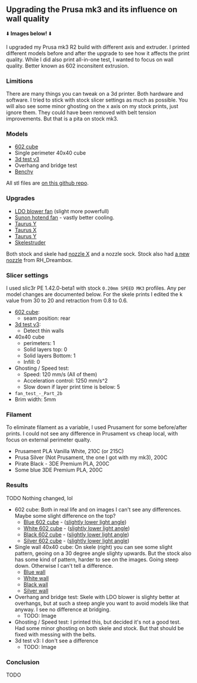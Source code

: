 ## Upgrading the Prusa mk3 and its influence on wall quality

:arrow_down: **Images below!** :arrow_down:

I upgraded my Prusa mk3 R2 build with different axis and extruder. I printed different models before and after the upgrade to see how it affects the print quality. While I did also print all-in-one test, I wanted to focus on wall quality. Better known as 602 inconsitent extrusion.

### Limitions

There are many things you can tweak on a 3d printer. Both hardware and software. I tried to stick with stock slicer settings as much as possible. You will also see some minor ghosting on the x axis on my stock prints, just ignore them. They could have been removed with belt tension improvements. But that is a pita on stock mk3.

### Models

* [602 cube](https://www.thingiverse.com/thing:3296697/files)
* Single perimeter 40x40 cube 
* [3d test v3](https://www.thingiverse.com/thing:1363023)
* Overhang and bridge test
* [Benchy](http://www.3dbenchy.com/)

All stl files are [on this github repo](https://github.com/lord-carlos/mk3-upgrade/tree/master/assets/models).

### Upgrades

* [LDO blower fan](https://zaribo.com/electronics/88-radial-cooling-fan-5v-mk3.html) (slight more powerfull)
* [Sunon hotend fan](https://zaribo.com/home/127-sunon-5v-40mm-x-40mm-fan.html) - vastly better cooling.
* [Taurus Y](https://www.thingiverse.com/thing:3269389)
* [Taurus X](https://www.thingiverse.com/thing:3308841)
* [Taurus Y](https://www.thingiverse.com/thing:3321711)
* [Skelestruder](https://www.thingiverse.com/thing:2845416)

Both stock and skele had [nozzle X](https://e3d-online.com/nozzlex-v6) and a nozzle sock. Stock also had [a new nozzle](https://www.thingiverse.com/thing:3249344) from RH_Dreambox.

### Slicer settings

I used slic3r PE 1.42.0-beta1 with stock `0.20mm SPEED MK3` profiles. Any per model changes are documented below. For the skele prints I edited the k value from 30 to 20 and retraction from 0.8 to 0.6.

- [602 cube](https://www.thingiverse.com/thing:3296697/files): 
  - seam position: rear
- [3d test v3](https://www.thingiverse.com/thing:1363023):
  - Detect thin walls
- 40x40 cube
  - perimeters:	1
  - Solid layers top: 	0
  - Solid layers Bottom: 	1
  - Infill: 	0
- Ghosting / Speed test:
  - Speed: 120 mm/s (All of them)
  - Acceleration control: 1250 mm/s^2
  - Slow down if layer print time is below: 5
 - `fan_test_-_Part_2b`
  - Brim width: 5mm

### Filament

To eliminate filament as a variable, I used Prusament for some before/after prints. I could not see any difference in Prusament vs cheap local, with focus on external perimeter qualty.

 * Prusament PLA Vanilla White, 210C (or 215C)
 * Prusa Silver (Not Prusament, the one I got with my mk3), 200C
 * Pirate Black - 3DE Premium PLA, 200C
 * Some blue 3DE Premium PLA, 200C

### Results

TODO
Nothing changed, lol

- 602 cube: Both in real life and on images I can't see any differences. Maybe some slight difference on the top?
  - [Blue 602 cube](https://cdn.knightlab.com/libs/juxtapose/latest/embed/index.html?uid=9317ddc4-7fa7-11e9-8804-0edaf8f81e27) - ([slightly lower light angle](https://cdn.knightlab.com/libs/juxtapose/latest/embed/index.html?uid=4b2ed206-7fac-11e9-8804-0edaf8f81e27))
  - [White 602 cube](https://cdn.knightlab.com/libs/juxtapose/latest/embed/index.html?uid=e960ff20-7fb2-11e9-8804-0edaf8f81e27) - ([slightly lower light angle](https://cdn.knightlab.com/libs/juxtapose/latest/embed/index.html?uid=9c29fc98-7fb2-11e9-8804-0edaf8f81e27))
  - [Black 602 cube](https://cdn.knightlab.com/libs/juxtapose/latest/embed/index.html?uid=1c4ff6ac-7fb3-11e9-8804-0edaf8f81e27) - ([slightly lower light angle](https://cdn.knightlab.com/libs/juxtapose/latest/embed/index.html?uid=39a46332-7fb3-11e9-8804-0edaf8f81e27))
  - [Silver 602 cube](https://cdn.knightlab.com/libs/juxtapose/latest/embed/index.html?uid=867e88ae-7fb3-11e9-8804-0edaf8f81e27) - ([slightly lower light angle](https://cdn.knightlab.com/libs/juxtapose/latest/embed/index.html?uid=61f57646-7fb3-11e9-8804-0edaf8f81e27))
- Single wall 40x40 cube: On skele (right) you can see some slight pattern, geoing on a 30 degree angle slighty upwards. But the stock also has some kind of pattern, harder to see on the images. Going steep down. Otherwise I can't tell a difference.
  - [Blue wall](https://cdn.knightlab.com/libs/juxtapose/latest/embed/index.html?uid=27e47d2c-7fb7-11e9-8804-0edaf8f81e27)
  - [White wall](https://cdn.knightlab.com/libs/juxtapose/latest/embed/index.html?uid=3840c04a-7fb7-11e9-8804-0edaf8f81e27)
  - [Black wall](https://cdn.knightlab.com/libs/juxtapose/latest/embed/index.html?uid=42c34b5a-7fb7-11e9-8804-0edaf8f81e27)
  - [Silver wall](https://cdn.knightlab.com/libs/juxtapose/latest/embed/index.html?uid=541395b8-7fb7-11e9-8804-0edaf8f81e27)
- Overhang and bridge test: Skele with LDO blower is slighty better at overhangs, but at such a steep angle you want to avoid models like that anyway. I see no difference at bridging.
  - TODO: Image
- Ghosting / Speed test: I printed this, but decided it's not a good test. Had some minor ghosting on both skele and stock. But that should be fixed with messing with the belts.
- 3d test v3: I don't see a difference
  - TODO: Image

### Conclusion

TODO
